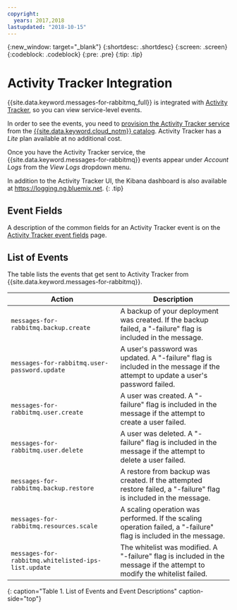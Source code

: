 ```yaml
---
copyright:
  years: 2017,2018
lastupdated: "2018-10-15"
---
```


{:new_window: target="_blank"}
{:shortdesc: .shortdesc}
{:screen: .screen}
{:codeblock: .codeblock}
{:pre: .pre}
{:tip: .tip}

# Activity Tracker Integration

{{site.data.keyword.messages-for-rabbitmq_full}} is integrated with  [Activity Tracker](https://console.{DomainName}/docs/services/cloud-activity-tracker/activity_tracker_ov.html#activity_tracker_ov), so you can view service-level events.

In order to see the events, you need to [provision the Activity Tracker service](https://console.{DomainName}/docs/services/cloud-activity-tracker/how-to/provision.html#provision) from the [{{site.data.keyword.cloud_notm}}  catalog](https://console.{DomainName}/catalog/services/activity-tracker). Activity Tracker has a _Lite_ plan available at no additional cost.

Once you have the Activity Tracker service, the {{site.data.keyword.messages-for-rabbitmq}} events appear under _Account Logs_ from the _View Logs_ dropdown menu. 

In addition to the Activity Tracker UI, the Kibana dashboard is also available at https://logging.ng.bluemix.net.
{: .tip}

## Event Fields
A description of the common fields for an Activity Tracker event is on the [Activity Tracker event fields](https://console.{DomainName}/docs/services/cloud-activity-tracker/at_event.html#at_event) page.

## List of Events

The table lists the events that get sent to Activity Tracker from {{site.data.keyword.messages-for-rabbitmq}}.

Action|Description
-------|-------
`messages-for-rabbitmq.backup.create`|A backup of your deployment was created. If the backup failed, a "-failure" flag is included in the message.
`messages-for-rabbitmq.user-password.update`|A user's password was updated. A "-failure" flag is included in the message if the attempt to update a user's password failed.
`messages-for-rabbitmq.user.create`|A user was created. A "-failure" flag is included in the message if the attempt to create a user failed.
`messages-for-rabbitmq.user.delete`|A user was deleted. A "-failure" flag is included in the message if the attempt to delete a user failed.
`messages-for-rabbitmq.backup.restore`|A restore from backup was created. If the attempted restore failed, a "-failure" flag is included in the message.
`messages-for-rabbitmq.resources.scale`|A scaling operation was performed. If the scaling operation failed, a "-failure" flag is included in the message.
`messages-for-rabbitmq.whitelisted-ips-list.update`|The whitelist was modified. A "-failure" flag is included in the message if the attempt to modify the whitelist failed.
{: caption="Table 1. List of Events and Event Descriptions" caption-side="top"}

